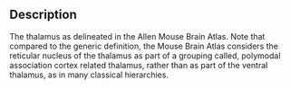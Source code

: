 ## Description

The thalamus as delineated in the Allen Mouse Brain Atlas.  Note that compared to the generic definition, the Mouse Brain Atlas considers the reticular nucleus of the thalamus as part of a grouping called, polymodal association cortex related thalamus, rather than as part of the ventral thalamus, as in many classical hierarchies. 
